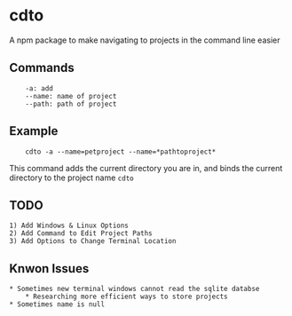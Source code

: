 # cdto

A npm package to make navigating to projects in the command line easier

## Commands

```shell
    -a: add
    --name: name of project
    --path: path of project
```

## Example

```shell
    cdto -a --name=petproject --name=*pathtoproject*
```

This command adds the current directory you are in, and binds the current
directory to the project name `cdto`

## TODO

    1) Add Windows & Linux Options
    2) Add Command to Edit Project Paths
    3) Add Options to Change Terminal Location

## Knwon Issues

    * Sometimes new terminal windows cannot read the sqlite databse
        * Researching more efficient ways to store projects
    * Sometimes name is null


